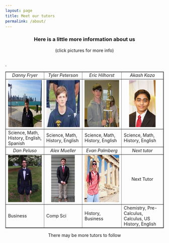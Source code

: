 ```yaml
---
layout: page
title: Meet our tutors 
permalink: /about/
---
```


<h3 align="center">Here is a little more information about us</h3>
<p align="center">(click pictures for more info)</p>
<table align="center">
<table width="60%" border="1" cellpadding="6px" align="center">
  <tr>
    <td width="15%" align="center"><i>Danny Fryer</i></td>
    <td width="15%" align="center"><i>Tyler Peterson</i></td>
    <td width="15%" align="center"><i>Eric Hilhorst</i></td>
    <td width="15%" align="center"><i>Akash Kaza</i></td>
  </tr>
<!--Second Row-->
<!--Danny's column-->
  <tr>
    <td align="center">
    <img src="https://github.com/pepe454/pepe454.github.io/blob/master/nav-bar/tutor-profiles/tutor-pictures/Danny.jpg?raw=true"             height="150px">    
    </td>
<!--Tyler's column-->
    <td align="center">
    <img src="https://github.com/pepe454/pepe454.github.io/blob/master/nav-bar/tutor-profiles/tutor-pictures/Tyla.png?raw=true"
    height="150px">    
    </td>
<!--Eric's column-->
    <td align="center">
    <img src= "https://github.com/pepe454/pepe454.github.io/blob/master/nav-bar/tutor-profiles/tutor-pictures/eric.jpg?raw=true" height=     "150px">    
    </td>
<!--Akash's column-->
    <td align="center">
    <img src="https://github.com/pepe454/pepe454.github.io/blob/master/nav-bar/tutor-profiles/tutor-pictures/AKash2.JPG?raw=true" height="150px">    
    </td>
  </tr>
<!--Third Row--.
<!--Danny's column-->
  <tr>
    <td>
    Science, Math, History, English, Spanish
    </td>
<!--Tyler's column-->
    <td>
    Science, Math, History, English
    </td>
<!--Eric's column-->
    <td>
    Science, Math, History, English
    </td>
<!--Akash's column-->
    <td>
    Science, Math, History, English
    </td>
  </tr>
<!--Fourth Row-->
  <tr>
    <td width="15%" align="center"><i>Dan Peluso</i></td>
    <td width="15%" align="center"><i>Alex Mueller</i></td>
    <td width="15%" align="center"><i>Evan Palmberg</i></td>
    <td width="15%" align="center"><i>Next tutor</i></td>
  </tr>
  <!--Dan's column-->
  <tr>
    <td align="center">
    <img src="https://github.com/pepe454/pepe454.github.io/blob/master/nav-bar/tutor-profiles/tutor-pictures/dan.jpg?raw=true" height="150px">
    </td>
<!--Alex's column-->
    <td align="center">
    <img src="https://github.com/pepe454/pepe454.github.io/blob/master/nav-bar/tutor-profiles/tutor-pictures/alexm.jpg?raw=true"
    height="150px">
    </td>
<!--Evan's column-->
    <td align="center">
    <img src="https://github.com/pepe454/pepe454.github.io/blob/master/nav-bar/tutor-profiles/tutor-pictures/ebuh.jpg?raw=true"
    height="150px">
    </td>
<!--Tutor4's column-->
    <td align="center">
    <p> Next Tutor </p>
    </td>
  </tr>
<!--5th row-->.
<!--Dan's column-->
  <tr>
    <td>
    Business
    </td>
<!--Alex's column-->
    <td>
    Comp Sci
    </td>
<!--Evan's column-->
    <td>
    <p> History, Business </p>
    </td>
<!--Tutor4's column-->
    <td>
    Chemistry, Pre-Calculus, Calculus, US History, English
    </td>
  </tr>
</table>
<p align="center">There may be more tutors to follow</p>



